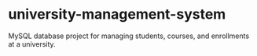 # university-management-system
MySQL database project for managing students, courses, and enrollments at a university.
